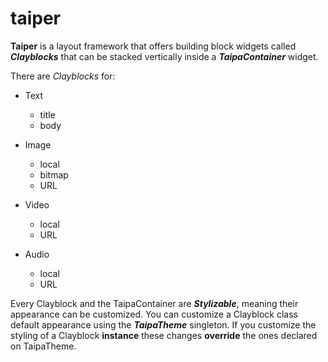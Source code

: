 # taiper
**Taiper** is a layout framework that offers building block widgets called ***Clayblocks*** that can be stacked vertically inside a ***TaipaContainer*** widget.

There are *Clayblocks* for:
 - Text
   - title
   - body
   
 - Image
   - local
   - bitmap
   - URL
   
 - Video
   - local
   - URL
   
 - Audio
   - local
   - URL
 
Every Clayblock and the TaipaContainer are ***Stylizable***, meaning their appearance can be customized.
You can customize a Clayblock class default appearance using the ***TaipaTheme*** singleton.
If you customize the styling of a Clayblock **instance** these changes **override** the ones declared on TaipaTheme.
